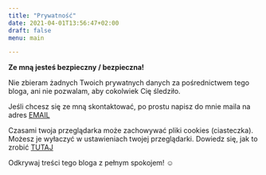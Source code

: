 ```yaml
---
title: "Prywatność"
date: 2021-04-01T13:56:47+02:00
draft: false
menu: main

---
```


**Ze mną jesteś bezpieczny / bezpieczna!**

Nie zbieram żadnych Twoich prywatnych danych za pośrednictwem tego bloga, ani nie pozwalam, aby cokolwiek Cię śledziło.

Jeśli chcesz się ze mną skontaktować, po prostu napisz do mnie maila na adres [EMAIL](mailto:contact@darek.blog)

Czasami twoja przeglądarka może zachowywać pliki cookies (ciasteczka). Możesz je wyłaczyć w ustawieniach twojej przeglądarki. Dowiedz się, jak to zrobić [TUTAJ](https://jakwylaczyccookie.pl)

Odkrywaj treści tego bloga z pełnym spokojem! ☺️
 